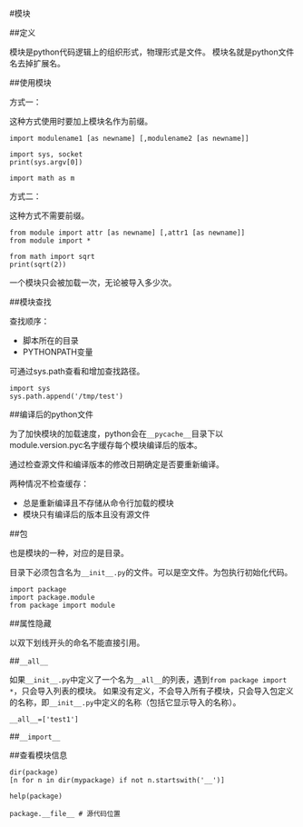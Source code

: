 #模块

##定义

模块是python代码逻辑上的组织形式，物理形式是文件。
模块名就是python文件名去掉扩展名。

##使用模块

方式一：

这种方式使用时要加上模块名作为前缀。

```
import modulename1 [as newname] [,modulename2 [as newname]]
```

```
import sys, socket
print(sys.argv[0])

import math as m
```

方式二：

这种方式不需要前缀。

```
from module import attr [as newname] [,attr1 [as newname]]
from module import *
```


```
from math import sqrt
print(sqrt(2))
```

一个模块只会被加载一次，无论被导入多少次。

##模块查找

查找顺序：

+   脚本所在的目录
+   PYTHONPATH变量

可通过sys.path查看和增加查找路径。

```
import sys
sys.path.append('/tmp/test')
```


##编译后的python文件

为了加快模块的加载速度，python会在`__pycache__`目录下以module.version.pyc名字缓存每个模块编译后的版本。

通过检查源文件和编译版本的修改日期确定是否要重新编译。

两种情况不检查缓存：

+   总是重新编译且不存储从命令行加载的模块
+   模块只有编译后的版本且没有源文件


##包

也是模块的一种，对应的是目录。

目录下必须包含名为`__init__.py`的文件。可以是空文件。为包执行初始化代码。

```
import package
import package.module
from package import module
```

##属性隐藏

以双下划线开头的命名不能直接引用。

##`__all__`

如果`__init__.py`中定义了一个名为`__all__`的列表，遇到`from package import *`，只会导入列表的模块。
如果没有定义，不会导入所有子模块，只会导入包定义的名称，即`__init__.py`中定义的名称（包括它显示导入的名称）。

```
__all__=['test1']
```

##`__import__`


##查看模块信息

```
dir(package)
[n for n in dir(mypackage) if not n.startswith('__')]

help(package)

package.__file__ # 源代码位置
```
